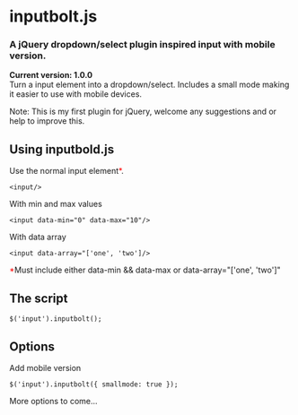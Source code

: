 # inputbolt.js
### A jQuery dropdown/select plugin inspired input with mobile version.
**Current version: 1.0.0**<br/>
Turn a input element into a dropdown/select. Includes a small mode making it easier to use with mobile devices.

Note: This is my first plugin for jQuery, welcome any suggestions and or help to improve this.

## Using inputbold.js
Use the normal input element<span style="color:red;">*</span>.
```shell
<input/>
```

With min and max values
```shell
<input data-min="0" data-max="10"/>
```

With data array
```shell
<input data-array="['one', 'two']/>
```
<span style="color:red;">*</span>Must include either data-min && data-max or data-array="['one', 'two']"

## The script
```shell
$('input').inputbolt();
```

## Options

Add mobile version
```shell
$('input').inputbolt({ smallmode: true });
```

More options to come...
